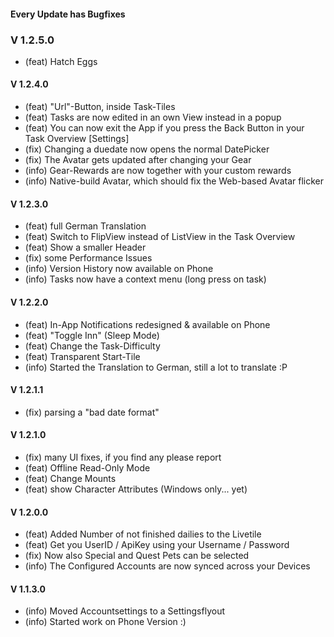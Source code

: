 #### Every Update has Bugfixes

### V 1.2.5.0
- (feat) Hatch Eggs

#### V 1.2.4.0
- (feat) "Url"-Button, inside Task-Tiles
- (feat) Tasks are now edited in an own View instead in a popup
- (feat) You can now exit the App if you press the Back Button in your Task Overview [Settings]
- (fix) Changing a duedate now opens the normal DatePicker
- (fix) The Avatar gets updated after changing your Gear
- (info) Gear-Rewards are now together with your custom rewards 
- (info) Native-build Avatar, which should fix the Web-based Avatar flicker

#### V 1.2.3.0
- (feat) full German Translation
- (feat) Switch to FlipView instead of ListView in the Task Overview
- (feat) Show a smaller Header
- (fix) some Performance Issues
- (info) Version History now available on Phone
- (info) Tasks now have a context menu (long press on task)

#### V 1.2.2.0
- (feat) In-App Notifications redesigned & available on Phone
- (feat) "Toggle Inn" (Sleep Mode)
- (feat) Change the Task-Difficulty
- (feat) Transparent Start-Tile
- (info) Started the Translation to German, still a lot to translate :P

#### V 1.2.1.1
- (fix) parsing a "bad date format" 

#### V 1.2.1.0
- (fix) many UI fixes, if you find any please report
- (feat) Offline Read-Only Mode
- (feat) Change Mounts
- (feat) show Character Attributes (Windows only... yet)

#### V 1.2.0.0
- (feat) Added Number of not finished dailies to the Livetile
- (feat) Get you UserID / ApiKey using your Username / Password
- (fix) Now also Special and Quest Pets can be selected
- (info) The Configured Accounts are now synced across your Devices

#### V 1.1.3.0
- (info) Moved Accountsettings to a Settingsflyout
- (info) Started work on Phone Version :)
